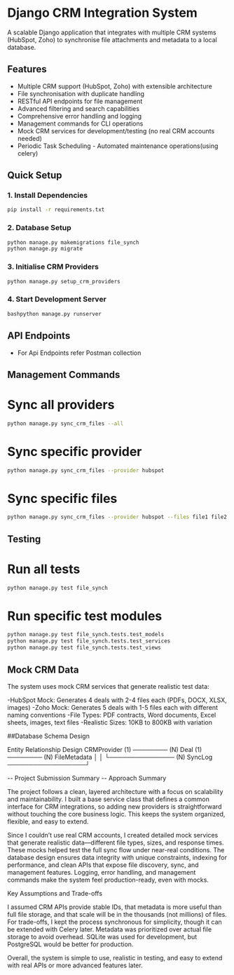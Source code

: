 # Django CRM Integration System

A scalable Django application that integrates with multiple CRM systems (HubSpot, Zoho) to synchronise file attachments and metadata to a local database.

## Features

-  Multiple CRM support (HubSpot, Zoho) with extensible architecture
-  File synchronisation with duplicate handling
-  RESTful API endpoints for file management
-  Advanced filtering and search capabilities
-  Comprehensive error handling and logging
-  Management commands for CLI operations
-  Mock CRM services for development/testing (no real CRM accounts needed)
-  Periodic Task Scheduling - Automated maintenance operations(using celery)

## Quick Setup

### 1. Install Dependencies
```bash
pip install -r requirements.txt
```
### 2. Database Setup
```bash
python manage.py makemigrations file_synch
python manage.py migrate
```

### 3. Initialise CRM Providers

```bash
python manage.py setup_crm_providers
```

### 4. Start Development Server

```bash
bashpython manage.py runserver
```

## API Endpoints

- For Api Endpoints refer Postman collection

## Management Commands

# Sync all providers
```bash
python manage.py sync_crm_files --all
```
# Sync specific provider
```bash
python manage.py sync_crm_files --provider hubspot
```
# Sync specific files
```bash
python manage.py sync_crm_files --provider hubspot --files file1 file2
```
## Testing
# Run all tests
```bash
python manage.py test file_synch
```
# Run specific test modules
```bash
python manage.py test file_synch.tests.test_models
python manage.py test file_synch.tests.test_services
python manage.py test file_synch.tests.test_views
```

## Mock CRM Data
The system uses mock CRM services that generate realistic test data:

-HubSpot Mock: Generates 4 deals with 2-4 files each (PDFs, DOCX, XLSX, images)
-Zoho Mock: Generates 5 deals with 1-5 files each with different naming conventions
-File Types: PDF contracts, Word documents, Excel sheets, images, text files
-Realistic Sizes: 10KB to 800KB with variation

##Database Schema Design

Entity Relationship Design
CRMProvider (1) ──────── (N) Deal (1) ──────── (N) FileMetadata
     │                                               │
     └─────────────── (N) SyncLog ──────────────────┘


-- Project Submission Summary --
Approach Summary

The project follows a clean, layered architecture with a focus on scalability and maintainability. I built a base service class that defines a common interface for CRM integrations, so adding new providers is straightforward without touching the core business logic. This keeps the system organized, flexible, and easy to extend.

Since I couldn’t use real CRM accounts, I created detailed mock services that generate realistic data—different file types, sizes, and response times. These mocks helped test the full sync flow under near-real conditions. The database design ensures data integrity with unique constraints, indexing for performance, and clean APIs that expose file discovery, sync, and management features. Logging, error handling, and management commands make the system feel production-ready, even with mocks.

Key Assumptions and Trade-offs

I assumed CRM APIs provide stable IDs, that metadata is more useful than full file storage, and that scale will be in the thousands (not millions) of files. For trade-offs, I kept the process synchronous for simplicity, though it can be extended with Celery later. Metadata was prioritized over actual file storage to avoid overhead. SQLite was used for development, but PostgreSQL would be better for production.

Overall, the system is simple to use, realistic in testing, and easy to extend with real APIs or more advanced features later.

     


